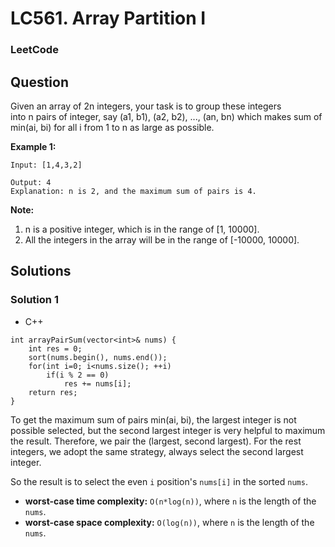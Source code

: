 # LC561. Array Partition I

### LeetCode

## Question

Given an array of 2n integers, your task is to group these integers into n pairs of integer, say (a1, b1), (a2, b2), ..., (an, bn) which makes sum of min(ai, bi) for all i from 1 to n as large as possible.

**Example 1:**
```
Input: [1,4,3,2]

Output: 4
Explanation: n is 2, and the maximum sum of pairs is 4.
```

**Note:**

1.	n is a positive integer, which is in the range of [1, 10000].
2.	All the integers in the array will be in the range of [-10000, 10000].

## Solutions

### Solution 1

* C++
```
int arrayPairSum(vector<int>& nums) {
    int res = 0;
    sort(nums.begin(), nums.end());
    for(int i=0; i<nums.size(); ++i)
        if(i % 2 == 0)
            res += nums[i];
    return res;
}
```

To get the maximum sum of pairs min(ai, bi), the largest integer is not possible selected, but the second largest integer is very helpful to maximum the result. Therefore, we pair the (largest, second largest). For the rest integers, we adopt the same strategy, always select the second largest integer.

So the result is to select the even `i` position's `nums[i]` in the sorted `nums`.

* **worst-case time complexity:** `O(n*log(n))`, where `n` is the length of the `nums`.
* **worst-case space complexity:** `O(log(n))`, where `n` is the length of the `nums`.

